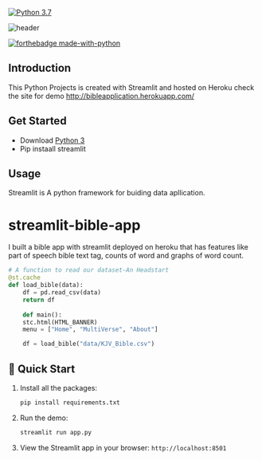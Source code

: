 [![Python 3.7](https://img.shields.io/badge/python-3.7-blue.svg)](https://www.python.org/downloads/release/python-360/)   

![header](https://capsule-render.vercel.app/api?type=wave&color=gradient&height=300&section=header&text=Portfolio%20Project&fontSize=90)

[![forthebadge made-with-python](http://ForTheBadge.com/images/badges/made-with-python.svg)](https://www.python.org/)                 



## Introduction

This Python Projects is created with Streamlit and hosted on Heroku check the site for demo <http://bibleapplication.herokuapp.com/>

## Get Started

- Download [Python 3](https://python.org/downloads)
- Pip instaall streamlit

## Usage

Streamlit is A python framework for buiding data apllication.













# streamlit-bible-app
I built a bible app with streamlit deployed on heroku that has features like part of speech bible text tag, counts of word and graphs of word count.

```python
# A function to read our dataset-An Headstart
@st.cache
def load_bible(data):
    df = pd.read_csv(data)
    return df
    
    def main():
    stc.html(HTML_BANNER)
    menu = ["Home", "MultiVerse", "About"]

    df = load_bible("data/KJV_Bible.csv")
```

## 🚀 Quick Start

1. Install all the packages:
    ```bash
    pip install requirements.txt
    ```
2. Run the demo:
    ```bash
    streamlit run app.py
    ```
3. View the Streamlit app in your browser: `http://localhost:8501`
